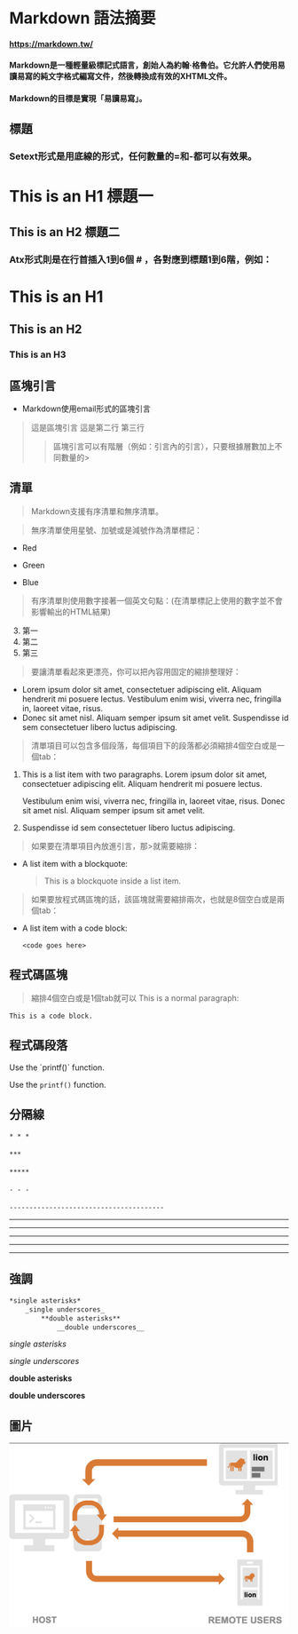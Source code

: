 # Markdown 語法摘要
#### https://markdown.tw/
#### Markdown是一種輕量級標記式語言，創始人為約翰·格魯伯。它允許人們使用易讀易寫的純文字格式編寫文件，然後轉換成有效的XHTML文件。
#### Markdown的目標是實現「易讀易寫」。


## 標題

### Setext形式是用底線的形式，任何數量的=和-都可以有效果。

This is an H1 標題一
=============

This is an H2 標題二
-------------

### Atx形式則是在行首插入1到6個 # ，各對應到標題1到6階，例如：
# This is an H1 #

## This is an H2 ##

### This is an H3 ######

## 區塊引言

* Markdown使用email形式的區塊引言
 
> 這是區塊引言
> 這是第二行
> 第三行
> > 區塊引言可以有階層（例如：引言內的引言），只要根據層數加上不同數量的>

## 清單

> Markdown支援有序清單和無序清單。

> 無序清單使用星號、加號或是減號作為清單標記：

*   Red
+   Green
-   Blue

>有序清單則使用數字接著一個英文句點：(在清單標記上使用的數字並不會影響輸出的HTML結果)
3. 第一
2. 第二
5. 第三

>要讓清單看起來更漂亮，你可以把內容用固定的縮排整理好：
*   Lorem ipsum dolor sit amet, consectetuer adipiscing elit.
    Aliquam hendrerit mi posuere lectus. Vestibulum enim wisi,
    viverra nec, fringilla in, laoreet vitae, risus.
*   Donec sit amet nisl. Aliquam semper ipsum sit amet velit.
    Suspendisse id sem consectetuer libero luctus adipiscing.

>清單項目可以包含多個段落，每個項目下的段落都必須縮排4個空白或是一個tab：
1.  This is a list item with two paragraphs. Lorem ipsum dolor
    sit amet, consectetuer adipiscing elit. Aliquam hendrerit
    mi posuere lectus.

    Vestibulum enim wisi, viverra nec, fringilla in, laoreet
    vitae, risus. Donec sit amet nisl. Aliquam semper ipsum
    sit amet velit.

2.  Suspendisse id sem consectetuer libero luctus adipiscing.


>如果要在清單項目內放進引言，那>就需要縮排：
*   A list item with a blockquote:

    > This is a blockquote
    > inside a list item.

>如果要放程式碼區塊的話，該區塊就需要縮排兩次，也就是8個空白或是兩個tab：
*   A list item with a code block:

        <code goes here>


## 程式碼區塊
>縮排4個空白或是1個tab就可以
This is a normal paragraph:

    This is a code block.
    
## 程式碼段落
Use the \`printf()\` function.

Use the `printf()` function.


## 分隔線
    * * *

    ***

    *****

    - - -

    ---------------------------------------
* * *

***

*****

- - -

---------------------------------------


## 強調
    *single asterisks*
        _single underscores_
            **double asterisks**
                __double underscores__
*single asterisks*

_single underscores_

**double asterisks**

__double underscores__



## 圖片
![Alt text](flow_sample_001.jpg "Optional title")
